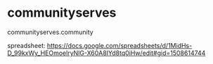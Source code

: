 # communityserves
communityserves.community

spreadsheet: https://docs.google.com/spreadsheets/d/1MidHs-D_99kxWy_HEOmoelryNlG-X60A8IYd8tq0iHw/edit#gid=1508614744